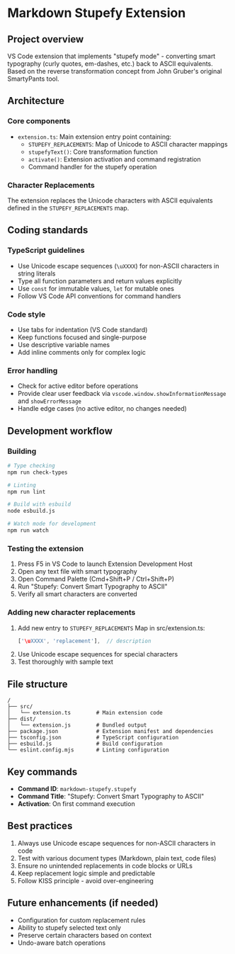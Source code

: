 # Markdown Stupefy Extension

## Project overview

VS Code extension that implements "stupefy mode" - converting smart typography
(curly quotes, em-dashes, etc.) back to ASCII equivalents. Based on the reverse
transformation concept from John Gruber's original SmartyPants tool.

## Architecture

### Core components

- `extension.ts`: Main extension entry point containing:
  - `STUPEFY_REPLACEMENTS`: Map of Unicode to ASCII character mappings
  - `stupefyText()`: Core transformation function
  - `activate()`: Extension activation and command registration
  - Command handler for the stupefy operation

### Character Replacements

The extension replaces the Unicode characters with ASCII equivalents
defined in the `STUPEFY_REPLACEMENTS` map.

## Coding standards

### TypeScript guidelines

- Use Unicode escape sequences (`\uXXXX`) for non-ASCII characters in string literals
- Type all function parameters and return values explicitly
- Use `const` for immutable values, `let` for mutable ones
- Follow VS Code API conventions for command handlers

### Code style

- Use tabs for indentation (VS Code standard)
- Keep functions focused and single-purpose
- Use descriptive variable names
- Add inline comments only for complex logic

### Error handling

- Check for active editor before operations
- Provide clear user feedback via `vscode.window.showInformationMessage` and `showErrorMessage`
- Handle edge cases (no active editor, no changes needed)

## Development workflow

### Building

```bash
# Type checking
npm run check-types

# Linting
npm run lint

# Build with esbuild
node esbuild.js

# Watch mode for development
npm run watch
```

### Testing the extension

1. Press F5 in VS Code to launch Extension Development Host
2. Open any text file with smart typography
3. Open Command Palette (Cmd+Shift+P / Ctrl+Shift+P)
4. Run "Stupefy: Convert Smart Typography to ASCII"
5. Verify all smart characters are converted

### Adding new character replacements

1. Add new entry to `STUPEFY_REPLACEMENTS` Map in src/extension.ts:
   ```typescript
   ['\uXXXX', 'replacement'],  // description
   ```
2. Use Unicode escape sequences for special characters
3. Test thoroughly with sample text

## File structure

```
/
├── src/
│   └── extension.ts        # Main extension code
├── dist/
│   └── extension.js        # Bundled output
├── package.json            # Extension manifest and dependencies
├── tsconfig.json           # TypeScript configuration
├── esbuild.js              # Build configuration
└── eslint.config.mjs       # Linting configuration
```

## Key commands

- **Command ID**: `markdown-stupefy.stupefy`
- **Command Title**: "Stupefy: Convert Smart Typography to ASCII"
- **Activation**: On first command execution

## Best practices

1. Always use Unicode escape sequences for non-ASCII characters in code
2. Test with various document types (Markdown, plain text, code files)
3. Ensure no unintended replacements in code blocks or URLs
4. Keep replacement logic simple and predictable
5. Follow KISS principle - avoid over-engineering

## Future enhancements (if needed)

- Configuration for custom replacement rules
- Ability to stupefy selected text only
- Preserve certain characters based on context
- Undo-aware batch operations

